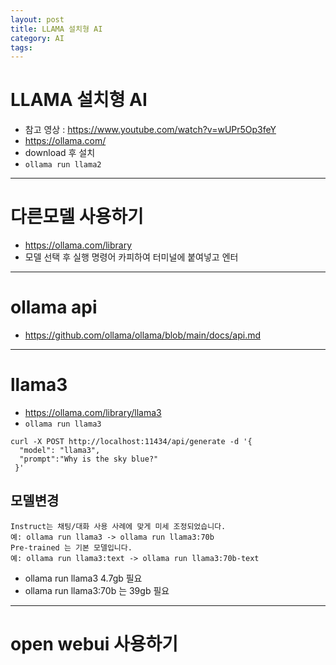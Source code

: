 ```yaml
---
layout: post
title: LLAMA 설치형 AI
category: AI
tags:
---
```


# LLAMA 설치형 AI
* 참고 영상 : https://www.youtube.com/watch?v=wUPr5Op3feY
* https://ollama.com/
* download 후 설치
* ```ollama run llama2```


---

# 다른모델 사용하기
* https://ollama.com/library
* 모델 선택 후 실행 명령어 카피하여 터미널에 붙여넣고 엔터


---

# ollama api
* https://github.com/ollama/ollama/blob/main/docs/api.md

---

# llama3
* https://ollama.com/library/llama3
* ```ollama run llama3```

```
curl -X POST http://localhost:11434/api/generate -d '{
  "model": "llama3",
  "prompt":"Why is the sky blue?"
 }'
```

## 모델변경
```
Instruct는 채팅/대화 사용 사례에 맞게 미세 조정되었습니다.
예: ollama run llama3 -> ollama run llama3:70b
Pre-trained 는 기본 모델입니다.
예: ollama run llama3:text -> ollama run llama3:70b-text
```
* ollama run llama3 4.7gb 필요
* ollama run llama3:70b 는 39gb 필요

---

# open webui 사용하기
